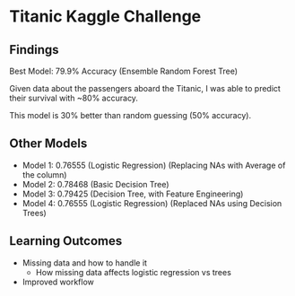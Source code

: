 # Titanic Kaggle Challenge

## Findings
Best Model: 79.9% Accuracy (Ensemble Random Forest Tree)

Given data about the passengers aboard the Titanic, I was able to predict their survival
with ~80% accuracy.

This model is 30% better than random guessing (50% accuracy).

## Other Models
* Model 1: 0.76555 (Logistic Regression) (Replacing NAs with Average of the column)
* Model 2: 0.78468 (Basic Decision Tree)
* Model 3: 0.79425 (Decision Tree, with Feature Engineering)
* Model 4: 0.76555 (Logistic Regression) (Replaced NAs using Decision Trees)

## Learning Outcomes
* Missing data and how to handle it
  * How missing data affects logistic regression vs trees
* Improved workflow
